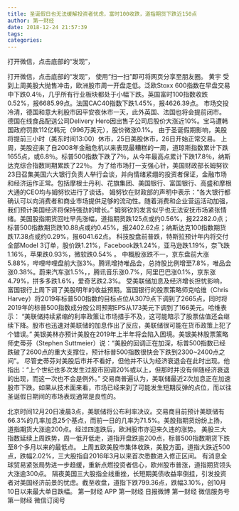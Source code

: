 ```yaml
---
title: 圣诞假日也无法缓解投资者忧虑，富时100收跌，道指期货下跌近150点
author: 第一财经
date: 2018-12-24 21:57:39
tags: 
categories: 
---
```

打开微信，点击底部的“发现”，
<!-- more -->
打开微信，点击底部的“发现”，
使用“扫一扫”即可将网页分享至朋友圈。
黄宇
受到上周美股大抛售冲击，欧洲股市周一开盘走低。泛欧Stoxx 600指数在早盘交易中下跌0.4％，几乎所有行业板块都处于小幅下跌。英国富时100指数收跌0.52%，报6685.99点。法国CAC40指数下跌1.45%，报4626.39点。
市场交投冷清，德国和意大利股市因平安夜休市一天，此外英国、法国也将会提前闭市。
德国在线食品配送公司Delivery Hero因出售子公司后股价大涨近10%。宝马遭韩国政府罚款112亿韩元（996万美元），股价微涨0.1%。
由于圣诞假期影响，美股将提前三小时（美东时间13:00）休市，25日美股休市，26日开始正常交易。
上周，美股迎来了自2008年金融危机以来表现最糟糕的一周，道琼斯指数累计下跌1655点，或6.8％。标普500指数下跌了7％，从今年最高点累计下跌17.8％，纳斯达克综合指数同期累跌了22％。
为了给市场打一支强心针，美国财政部长姆努钦23日召集美国六大银行负责人举行会谈，并向情绪紧绷的投资者保证，金融市场和经济运作正常。包括摩根士丹利、花旗集团、美国银行、富国银行、高盛和摩根大通的CEO均与姆努钦进行了谈话。
姆努钦在财政部的声明中表示：“各大银行都确认可以向消费者和商业市场提供足够的流动性。随着消费和企业营运活动加强，我们预计美国经济将保持强劲的增长。”
姆努钦的发言似乎也无法安抚市场紧张情绪。美国股指期货回吐早先涨幅，道指期货跌125点或约0.56%，报22282.0点；标普500指数期货跌10.88点或约0.45%，报2402.62点；纳斯达克100指数期货跌17.38点或约0.29%，报6041.62点。
科技股盘前普跌，特斯拉预计年内将交付全部Model 3订单，股价跌1.21%，Facebook跌1.24%，亚马逊跌1.19%，奈飞跌1.16%，苹果跌0.93%，微软跌0.54% 。
中概股涨跌不一，京东盘前大涨5.88%，哔哩哔哩盘前大涨3%。腾讯增持唯品会，总持股比例增至7.8%，唯品会涨0.38%。蔚来汽车涨1.5%，，腾讯音乐涨0.7%，阿里巴巴涨0.1%，京东涨4.79%，拼多多跌1.6%，爱奇艺跌2.3%。
受美联储加息及经济增长担忧影响，富国银行上周下调了美股明年的收益预期。富国银行的股票策略师克哈维（Chris Harvey）将2019年标普500指数的目标点位从3079点下调到了2665点，同时将2019年的标普500指数成分股公司预期EPS从173美元下调到了166美元。哈维表示： “美联储持续紧缩的利率政策让市场措手不及，这可能暗示了股票估值还会继续下降。股市也迅速对美联储的加息作出了反应，美联储很可能在货币政策上犯了个错误。”
美银美林亦预计美股在2019年上半年将会陷入困境。美银美林股票策略师史蒂芬（Stephen Suttmeier）说：“美股的回调正在加深，标普500指数已经跌破了2600点的重大支撑位，预计标普500指数很快会下跌到2300~2400点之间”。
尽管史蒂芬对美股后市并不看好，但他并不认为经济衰退会在此时出现。他指出：“上个世纪也多次发生过股市回调20%或以上，但那时并没有伴随经济衰退的出现，而这一次也不会是例外。”
交易商普遍认为，美联储最近2次加息正在加速股市下跌。如果从技术面来看，市场已经来到了可能发生短期反弹的点位，而以往圣诞假日期间的市场表现通常是良性的。
 
 
北京时间12月20日凌晨3点，美联储将公布利率决议。交易商目前预计美联储有66.3%的几率加息25个基点，而前一日的几率为71.5%。美股指期货纷纷上扬，道指期货大涨逾200点。经过四连跌后，欧洲股市亦迎来久违的涨势。
美股三大指数延续上周跌势，周一低开低走，道指开盘跌逾200点，标普500指数期货下跌至8个多月以来的最低点。
上周五欧美股市集体收跌，美股方面，道指大跌近500点，跌幅2.02%，三大股指自2016年3月以来首次悉数进入修正区间。
有消息全球贸易紧张局势进一步趋缓，重新点燃投资者信心，欧州股市普涨，道指期货领头大涨逾300点。
隔夜美国三大股指全线重挫，长短期美债收益率倒挂，引发投资者对美国经济前景的忧虑。截至收盘，道指下跌799.36点，跌幅3.10%，创10月10日以来最大单日跌幅。
第一财经
APP
第一财经
日报微博
第一财经
微信服务号
第一财经
微信订阅号
